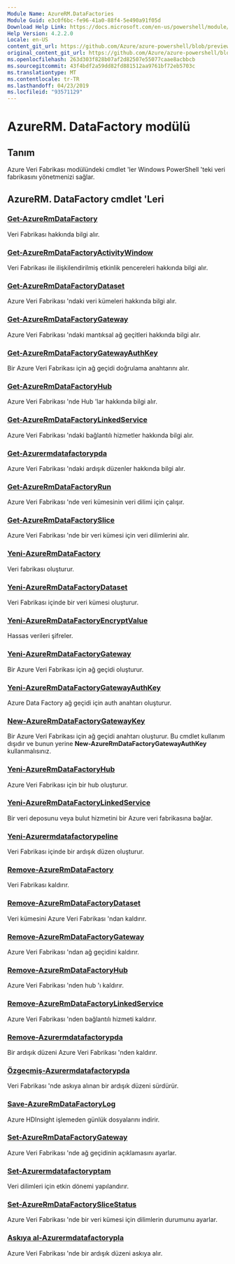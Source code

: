 ```yaml
---
Module Name: AzureRM.DataFactories
Module Guid: e3c0f6bc-fe96-41a0-88f4-5e490a91f05d
Download Help Link: https://docs.microsoft.com/en-us/powershell/module/azurerm.datafactories
Help Version: 4.2.2.0
Locale: en-US
content_git_url: https://github.com/Azure/azure-powershell/blob/preview/src/ResourceManager/DataFactories/Commands.DataFactories/help/AzureRM.DataFactories.md
original_content_git_url: https://github.com/Azure/azure-powershell/blob/preview/src/ResourceManager/DataFactories/Commands.DataFactories/help/AzureRM.DataFactories.md
ms.openlocfilehash: 263d303f828b07af2d82507e55077caae8acbbcb
ms.sourcegitcommit: 43f4bdf2a59dd82fd881512aa9761bf72eb5703c
ms.translationtype: MT
ms.contentlocale: tr-TR
ms.lasthandoff: 04/23/2019
ms.locfileid: "93571129"
---
```

# AzureRM. DataFactory modülü
## Tanım
Azure Veri Fabrikası modülündeki cmdlet 'ler Windows PowerShell 'teki veri fabrikasını yönetmenizi sağlar.

## AzureRM. DataFactory cmdlet 'Leri
### [Get-AzureRmDataFactory](Get-AzureRmDataFactory.md)
Veri Fabrikası hakkında bilgi alır.

### [Get-AzureRmDataFactoryActivityWindow](Get-AzureRmDataFactoryActivityWindow.md)
Veri Fabrikası ile ilişkilendirilmiş etkinlik pencereleri hakkında bilgi alır.

### [Get-AzureRmDataFactoryDataset](Get-AzureRmDataFactoryDataset.md)
Azure Veri Fabrikası 'ndaki veri kümeleri hakkında bilgi alır.

### [Get-AzureRmDataFactoryGateway](Get-AzureRmDataFactoryGateway.md)
Azure Veri Fabrikası 'ndaki mantıksal ağ geçitleri hakkında bilgi alır.

### [Get-AzureRmDataFactoryGatewayAuthKey](Get-AzureRmDataFactoryGatewayAuthKey.md)
Bir Azure Veri Fabrikası için ağ geçidi doğrulama anahtarını alır.

### [Get-AzureRmDataFactoryHub](Get-AzureRmDataFactoryHub.md)
Azure Veri Fabrikası 'nde Hub 'lar hakkında bilgi alır.

### [Get-AzureRmDataFactoryLinkedService](Get-AzureRmDataFactoryLinkedService.md)
Azure Veri Fabrikası 'ndaki bağlantılı hizmetler hakkında bilgi alır.

### [Get-Azurermdatafactorypda](Get-AzureRmDataFactoryPipeline.md)
Azure Veri Fabrikası 'ndaki ardışık düzenler hakkında bilgi alır.

### [Get-AzureRmDataFactoryRun](Get-AzureRmDataFactoryRun.md)
Azure Veri Fabrikası 'nde veri kümesinin veri dilimi için çalışır.

### [Get-AzureRmDataFactorySlice](Get-AzureRmDataFactorySlice.md)
Azure Veri Fabrikası 'nde bir veri kümesi için veri dilimlerini alır.

### [Yeni-AzureRmDataFactory](New-AzureRmDataFactory.md)
Veri fabrikası oluşturur.

### [Yeni-AzureRmDataFactoryDataset](New-AzureRmDataFactoryDataset.md)
Veri Fabrikası içinde bir veri kümesi oluşturur.

### [Yeni-AzureRmDataFactoryEncryptValue](New-AzureRmDataFactoryEncryptValue.md)
Hassas verileri şifreler.

### [Yeni-AzureRmDataFactoryGateway](New-AzureRmDataFactoryGateway.md)
Bir Azure Veri Fabrikası için ağ geçidi oluşturur.

### [Yeni-AzureRmDataFactoryGatewayAuthKey](New-AzureRmDataFactoryGatewayAuthKey.md)
Azure Data Factory ağ geçidi için auth anahtarı oluşturur.

### [New-AzureRmDataFactoryGatewayKey](New-AzureRmDataFactoryGatewayKey.md)
Bir Azure Veri Fabrikası için ağ geçidi anahtarı oluşturur. Bu cmdlet kullanım dışıdır ve bunun yerine **New-AzureRmDataFactoryGatewayAuthKey** kullanmalısınız.

### [Yeni-AzureRmDataFactoryHub](New-AzureRmDataFactoryHub.md)
Azure Veri Fabrikası için bir hub oluşturur.

### [Yeni-AzureRmDataFactoryLinkedService](New-AzureRmDataFactoryLinkedService.md)
Bir veri deposunu veya bulut hizmetini bir Azure veri fabrikasına bağlar.

### [Yeni-Azurermdatafactorypeline](New-AzureRmDataFactoryPipeline.md)
Veri Fabrikası içinde bir ardışık düzen oluşturur.

### [Remove-AzureRmDataFactory](Remove-AzureRmDataFactory.md)
Veri Fabrikası kaldırır.

### [Remove-AzureRmDataFactoryDataset](Remove-AzureRmDataFactoryDataset.md)
Veri kümesini Azure Veri Fabrikası 'ndan kaldırır.

### [Remove-AzureRmDataFactoryGateway](Remove-AzureRmDataFactoryGateway.md)
Azure Veri Fabrikası 'ndan ağ geçidini kaldırır.

### [Remove-AzureRmDataFactoryHub](Remove-AzureRmDataFactoryHub.md)
Azure Veri Fabrikası 'nden hub 'ı kaldırır.

### [Remove-AzureRmDataFactoryLinkedService](Remove-AzureRmDataFactoryLinkedService.md)
Azure Veri Fabrikası 'nden bağlantılı hizmeti kaldırır.

### [Remove-Azurermdatafactorypda](Remove-AzureRmDataFactoryPipeline.md)
Bir ardışık düzeni Azure Veri Fabrikası 'nden kaldırır.

### [Özgeçmiş-Azurermdatafactorypda](Resume-AzureRmDataFactoryPipeline.md)
Veri Fabrikası 'nde askıya alınan bir ardışık düzeni sürdürür.

### [Save-AzureRmDataFactoryLog](Save-AzureRmDataFactoryLog.md)
Azure HDInsight işlemeden günlük dosyalarını indirir.

### [Set-AzureRmDataFactoryGateway](Set-AzureRmDataFactoryGateway.md)
Azure Veri Fabrikası 'nde ağ geçidinin açıklamasını ayarlar.

### [Set-Azurermdatafactoryptam](Set-AzureRmDataFactoryPipelineActivePeriod.md)
Veri dilimleri için etkin dönemi yapılandırır.

### [Set-AzureRmDataFactorySliceStatus](Set-AzureRmDataFactorySliceStatus.md)
Azure Veri Fabrikası 'nde bir veri kümesi için dilimlerin durumunu ayarlar.

### [Askıya al-Azurermdatafactorypla](Suspend-AzureRmDataFactoryPipeline.md)
Azure Veri Fabrikası 'nde bir ardışık düzeni askıya alır.

